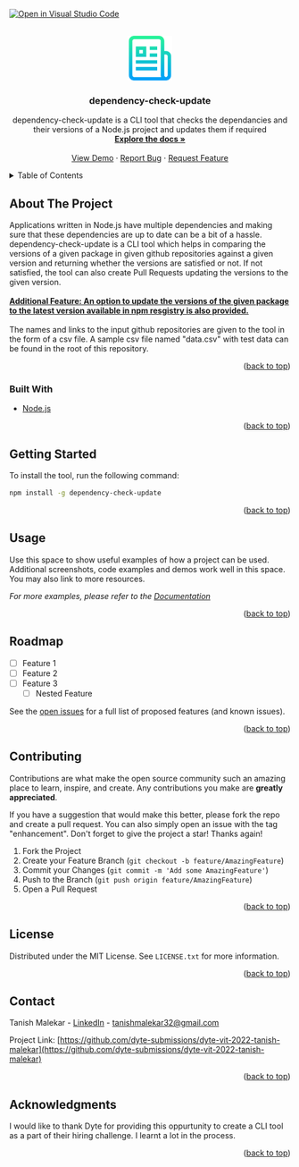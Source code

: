 [![Open in Visual Studio Code](https://classroom.github.com/assets/open-in-vscode-c66648af7eb3fe8bc4f294546bfd86ef473780cde1dea487d3c4ff354943c9ae.svg)](https://classroom.github.com/online_ide?assignment_repo_id=7942987&assignment_repo_type=AssignmentRepo)
<div id="top"></div>
<!--
*** Thanks for checking out the Best-README-Template. If you have a suggestion
*** that would make this better, please fork the repo and create a pull request
*** or simply open an issue with the tag "enhancement".
*** Don't forget to give the project a star!
*** Thanks again! Now go create something AMAZING! :D
-->



<!-- PROJECT SHIELDS -->
<!--
*** I'm using markdown "reference style" links for readability.
*** Reference links are enclosed in brackets [ ] instead of parentheses ( ).
*** See the bottom of this document for the declaration of the reference variables
*** for contributors-url, forks-url, etc. This is an optional, concise syntax you may use.
*** https://www.markdownguide.org/basic-syntax/#reference-style-links
-->




<!-- PROJECT LOGO -->
<br />
<div align="center">
  <a href="https://github.com/dyte-submissions/dyte-vit-2022-tanish-malekar">
    <img src="images/logo.png" alt="Logo" width="80" height="80">
  </a>

<h3 align="center">dependency-check-update</h3>

  <p align="center">
    dependency-check-update is a CLI tool that checks the dependancies and their versions of a Node.js project and updates them if required
    <br />
    <a href="https://github.com/dyte-submissions/dyte-vit-2022-tanish-malekar"><strong>Explore the docs »</strong></a>
    <br />
    <br />
    <a href="https://github.com/dyte-submissions/dyte-vit-2022-tanish-malekar">View Demo</a>
    ·
    <a href="https://github.com/dyte-submissions/dyte-vit-2022-tanish-malekar/issues">Report Bug</a>
    ·
    <a href="https://github.com/dyte-submissions/dyte-vit-2022-tanish-malekar/issues">Request Feature</a>
  </p>
</div>



<!-- TABLE OF CONTENTS -->
<details>
  <summary>Table of Contents</summary>
  <ol>
    <li>
      <a href="#about-the-project">About The Project</a>
      <ul>
        <li><a href="#built-with">Built With</a></li>
      </ul>
    </li>
    <li>
      <a href="#getting-started">Getting Started</a>
    </li>
    <li><a href="#usage">Usage</a></li>
    <li><a href="#roadmap">Roadmap</a></li>
    <li><a href="#contributing">Contributing</a></li>
    <li><a href="#license">License</a></li>
    <li><a href="#contact">Contact</a></li>
    <li><a href="#acknowledgments">Acknowledgments</a></li>
  </ol>
</details>



<!-- ABOUT THE PROJECT -->
## About The Project

Applications written in Node.js have multiple dependencies and making sure that these dependencies are up to date can be a bit of a hassle.<br />
dependency-check-update is a CLI tool which helps in comparing the versions of a given package in given github repositories against a given version and returning whether the versions are satisfied or not. If not satisfied, the tool can also create Pull Requests updating the versions to the given version. <br/><br/><b><ins>Additional Feature: An option to update the versions of the given package to the latest version available in npm resgistry is also provided.</ins></b><br><br>
The names and links to the input github repositories are given to the tool in the form of a csv file. A sample csv file named "data.csv" with test data can be found in the root of this repository. 



<p align="right">(<a href="#top">back to top</a>)</p>



### Built With

* [Node.js](https://nodejs.org/)

<p align="right">(<a href="#top">back to top</a>)</p>



<!-- GETTING STARTED -->
## Getting Started

To install the tool, run the following command:
  ```sh
  npm install -g dependency-check-update
  ```


<p align="right">(<a href="#top">back to top</a>)</p>



<!-- USAGE EXAMPLES -->
## Usage

Use this space to show useful examples of how a project can be used. Additional screenshots, code examples and demos work well in this space. You may also link to more resources.

_For more examples, please refer to the [Documentation](https://example.com)_

<p align="right">(<a href="#top">back to top</a>)</p>



<!-- ROADMAP -->
## Roadmap

- [ ] Feature 1
- [ ] Feature 2
- [ ] Feature 3
    - [ ] Nested Feature

See the [open issues](https://github.com/dyte-submissions/dyte-vit-2022-tanish-malekar/issues) for a full list of proposed features (and known issues).

<p align="right">(<a href="#top">back to top</a>)</p>



<!-- CONTRIBUTING -->
## Contributing

Contributions are what make the open source community such an amazing place to learn, inspire, and create. Any contributions you make are **greatly appreciated**.

If you have a suggestion that would make this better, please fork the repo and create a pull request. You can also simply open an issue with the tag "enhancement".
Don't forget to give the project a star! Thanks again!

1. Fork the Project
2. Create your Feature Branch (`git checkout -b feature/AmazingFeature`)
3. Commit your Changes (`git commit -m 'Add some AmazingFeature'`)
4. Push to the Branch (`git push origin feature/AmazingFeature`)
5. Open a Pull Request

<p align="right">(<a href="#top">back to top</a>)</p>



<!-- LICENSE -->
## License

Distributed under the MIT License. See `LICENSE.txt` for more information.

<p align="right">(<a href="#top">back to top</a>)</p>



<!-- CONTACT -->
## Contact

Tanish Malekar - [LinkedIn](https://www.linkedin.com/in/tanish-malekar/) - tanishmalekar32@gmail.com

Project Link: [https://github.com/dyte-submissions/dyte-vit-2022-tanish-malekar](https://github.com/dyte-submissions/dyte-vit-2022-tanish-malekar)

<p align="right">(<a href="#top">back to top</a>)</p>



<!-- ACKNOWLEDGMENTS -->
## Acknowledgments

I would like to thank Dyte for providing this oppurtunity to create a CLI tool as a part of their hiring challenge. I learnt a lot in the process. 

<p align="right">(<a href="#top">back to top</a>)</p>



<!-- MARKDOWN LINKS & IMAGES -->
<!-- https://www.markdownguide.org/basic-syntax/#reference-style-links -->
[contributors-shield]: https://img.shields.io/github/contributors/dyte-submissions/dyte-vit-2022-tanish-malekar.svg?style=for-the-badge
[contributors-url]: https://github.com/dyte-submissions/dyte-vit-2022-tanish-malekar/graphs/contributors
[forks-shield]: https://img.shields.io/github/forks/dyte-submissions/dyte-vit-2022-tanish-malekar.svg?style=for-the-badge
[forks-url]: https://github.com/dyte-submissions/dyte-vit-2022-tanish-malekar/network/members
[stars-shield]: https://img.shields.io/github/stars/dyte-submissions/dyte-vit-2022-tanish-malekar.svg?style=for-the-badge
[stars-url]: https://github.com/dyte-submissions/dyte-vit-2022-tanish-malekar/stargazers
[issues-shield]: https://img.shields.io/github/issues/dyte-submissions/dyte-vit-2022-tanish-malekar.svg?style=for-the-badge
[issues-url]: https://github.com/dyte-submissions/dyte-vit-2022-tanish-malekar/issues
[license-shield]: https://img.shields.io/github/license/dyte-submissions/dyte-vit-2022-tanish-malekar.svg?style=for-the-badge
[license-url]: https://github.com/dyte-submissions/dyte-vit-2022-tanish-malekar/blob/master/LICENSE.txt
[linkedin-shield]: https://img.shields.io/badge/-LinkedIn-black.svg?style=for-the-badge&logo=linkedin&colorB=555
[linkedin-url]: https://linkedin.com/in/tanish-malekar
[product-screenshot]: images/screenshot.png
